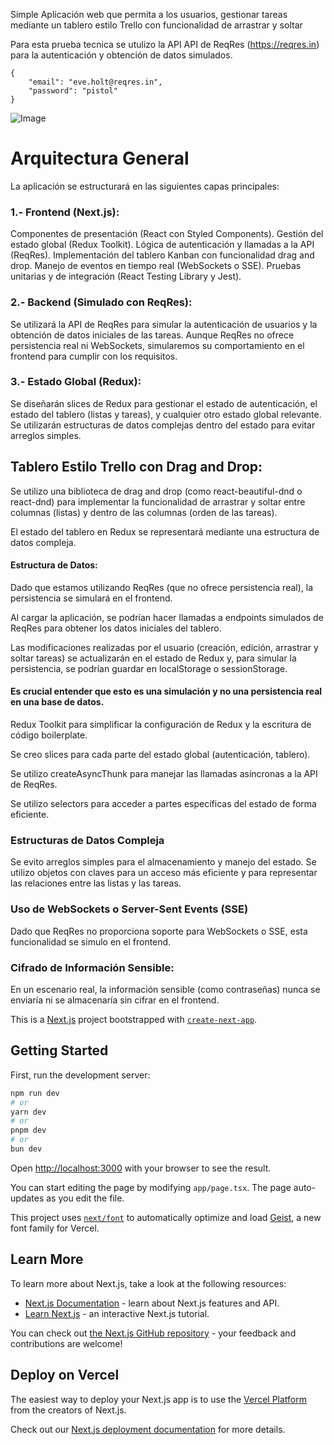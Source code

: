 Simple Aplicación web que permita a los usuarios, gestionar tareas mediante un tablero estilo Trello con funcionalidad de arrastrar y soltar

Para esta prueba tecnica se utulizo la API API de ReqRes (https://reqres.in) para la autenticación y obtención de datos simulados.

```
{
    "email": "eve.holt@reqres.in",
    "password": "pistol"
}
```
![Image](https://github.com/user-attachments/assets/d4d16513-36e4-4433-b912-fe4a3d594616)

# Arquitectura General

La aplicación se estructurará en las siguientes capas principales:

### 1.- Frontend (Next.js):

Componentes de presentación (React con Styled Components).
Gestión del estado global (Redux Toolkit).
Lógica de autenticación y llamadas a la API (ReqRes).
Implementación del tablero Kanban con funcionalidad drag and drop.
Manejo de eventos en tiempo real (WebSockets o SSE).
Pruebas unitarias y de integración (React Testing Library y Jest).

### 2.- Backend (Simulado con ReqRes):

Se utilizará la API de ReqRes para simular la autenticación de usuarios y la obtención de datos iniciales de las tareas. Aunque ReqRes no ofrece persistencia real ni WebSockets, simularemos su comportamiento en el frontend para cumplir con los requisitos.

### 3.- Estado Global (Redux):

Se diseñarán slices de Redux para gestionar el estado de autenticación, el estado del tablero (listas y tareas), y cualquier otro estado global relevante. Se utilizarán estructuras de datos complejas dentro del estado para evitar arreglos simples.

## Tablero Estilo Trello con Drag and Drop:

Se utilizo una biblioteca de drag and drop (como react-beautiful-dnd o react-dnd) para implementar la funcionalidad de arrastrar y soltar entre columnas (listas) y dentro de las columnas (orden de las tareas).

El estado del tablero en Redux se representará mediante una estructura de datos compleja.

#### Estructura de Datos:

Dado que estamos utilizando ReqRes (que no ofrece persistencia real), la persistencia se simulará en el frontend.

Al cargar la aplicación, se podrían hacer llamadas a endpoints simulados de ReqRes para obtener los datos iniciales del tablero.

Las modificaciones realizadas por el usuario (creación, edición, arrastrar y soltar tareas) se actualizarán en el estado de Redux y, para simular la persistencia, se podrían guardar en localStorage o sessionStorage.

#### Es crucial entender que esto es una simulación y no una persistencia real en una base de datos.

Redux Toolkit para simplificar la configuración de Redux y la escritura de código boilerplate.

Se creo slices para cada parte del estado global (autenticación, tablero).

Se utilizo createAsyncThunk para manejar las llamadas asíncronas a la API de ReqRes.

Se utilizo selectors para acceder a partes específicas del estado de forma eficiente.

### Estructuras de Datos Compleja

Se evito arreglos simples para el almacenamiento y manejo del estado. Se utilizo objetos con claves para un acceso más eficiente y para representar las relaciones entre las listas y las tareas.

### Uso de WebSockets o Server-Sent Events (SSE)

Dado que ReqRes no proporciona soporte para WebSockets o SSE, esta funcionalidad se simulo en el frontend.


### Cifrado de Información Sensible:

En un escenario real, la información sensible (como contraseñas) nunca se enviaría ni se almacenaría sin cifrar en el frontend.

This is a [Next.js](https://nextjs.org) project bootstrapped with [`create-next-app`](https://nextjs.org/docs/app/api-reference/cli/create-next-app).

## Getting Started

First, run the development server:

```bash
npm run dev
# or
yarn dev
# or
pnpm dev
# or
bun dev
```

Open [http://localhost:3000](http://localhost:3000) with your browser to see the result.

You can start editing the page by modifying `app/page.tsx`. The page auto-updates as you edit the file.

This project uses [`next/font`](https://nextjs.org/docs/app/building-your-application/optimizing/fonts) to automatically optimize and load [Geist](https://vercel.com/font), a new font family for Vercel.

## Learn More

To learn more about Next.js, take a look at the following resources:

- [Next.js Documentation](https://nextjs.org/docs) - learn about Next.js features and API.
- [Learn Next.js](https://nextjs.org/learn) - an interactive Next.js tutorial.

You can check out [the Next.js GitHub repository](https://github.com/vercel/next.js) - your feedback and contributions are welcome!

## Deploy on Vercel

The easiest way to deploy your Next.js app is to use the [Vercel Platform](https://vercel.com/new?utm_medium=default-template&filter=next.js&utm_source=create-next-app&utm_campaign=create-next-app-readme) from the creators of Next.js.

Check out our [Next.js deployment documentation](https://nextjs.org/docs/app/building-your-application/deploying) for more details.
